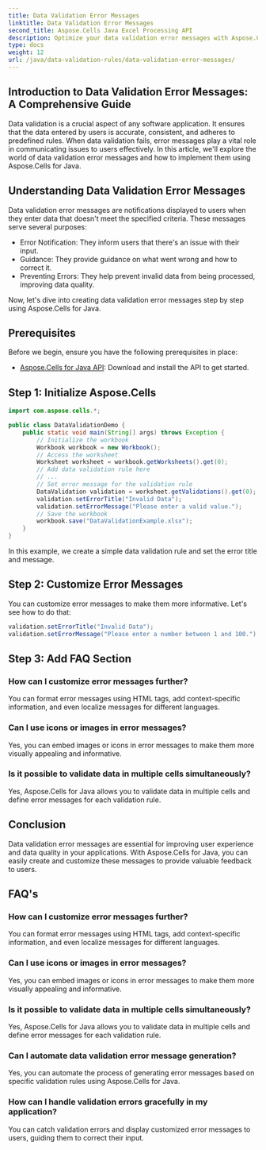 ```yaml
---
title: Data Validation Error Messages
linktitle: Data Validation Error Messages
second_title: Aspose.Cells Java Excel Processing API
description: Optimize your data validation error messages with Aspose.Cells for Java. Learn to create, customize, and improve user experience.
type: docs
weight: 12
url: /java/data-validation-rules/data-validation-error-messages/
---
```


## Introduction to Data Validation Error Messages: A Comprehensive Guide

Data validation is a crucial aspect of any software application. It ensures that the data entered by users is accurate, consistent, and adheres to predefined rules. When data validation fails, error messages play a vital role in communicating issues to users effectively. In this article, we'll explore the world of data validation error messages and how to implement them using Aspose.Cells for Java.

## Understanding Data Validation Error Messages

Data validation error messages are notifications displayed to users when they enter data that doesn't meet the specified criteria. These messages serve several purposes:

- Error Notification: They inform users that there's an issue with their input.
- Guidance: They provide guidance on what went wrong and how to correct it.
- Preventing Errors: They help prevent invalid data from being processed, improving data quality.

Now, let's dive into creating data validation error messages step by step using Aspose.Cells for Java.

## Prerequisites

Before we begin, ensure you have the following prerequisites in place:

- [Aspose.Cells for Java API](https://releases.aspose.com/cells/java/): Download and install the API to get started.

## Step 1: Initialize Aspose.Cells

```java
import com.aspose.cells.*;

public class DataValidationDemo {
    public static void main(String[] args) throws Exception {
        // Initialize the workbook
        Workbook workbook = new Workbook();
        // Access the worksheet
        Worksheet worksheet = workbook.getWorksheets().get(0);
        // Add data validation rule here
        // ...
        // Set error message for the validation rule
        DataValidation validation = worksheet.getValidations().get(0);
        validation.setErrorTitle("Invalid Data");
        validation.setErrorMessage("Please enter a valid value.");
        // Save the workbook
        workbook.save("DataValidationExample.xlsx");
    }
}
```

In this example, we create a simple data validation rule and set the error title and message.

## Step 2: Customize Error Messages

You can customize error messages to make them more informative. Let's see how to do that:

```java
validation.setErrorTitle("Invalid Data");
validation.setErrorMessage("Please enter a number between 1 and 100.");
```

## Step 3: Add FAQ Section

### How can I customize error messages further?

You can format error messages using HTML tags, add context-specific information, and even localize messages for different languages.

### Can I use icons or images in error messages?

Yes, you can embed images or icons in error messages to make them more visually appealing and informative.

### Is it possible to validate data in multiple cells simultaneously?

Yes, Aspose.Cells for Java allows you to validate data in multiple cells and define error messages for each validation rule.

## Conclusion

Data validation error messages are essential for improving user experience and data quality in your applications. With Aspose.Cells for Java, you can easily create and customize these messages to provide valuable feedback to users.

## FAQ's

### How can I customize error messages further?

You can format error messages using HTML tags, add context-specific information, and even localize messages for different languages.

### Can I use icons or images in error messages?

Yes, you can embed images or icons in error messages to make them more visually appealing and informative.

### Is it possible to validate data in multiple cells simultaneously?

Yes, Aspose.Cells for Java allows you to validate data in multiple cells and define error messages for each validation rule.

### Can I automate data validation error message generation?

Yes, you can automate the process of generating error messages based on specific validation rules using Aspose.Cells for Java.

### How can I handle validation errors gracefully in my application?

You can catch validation errors and display customized error messages to users, guiding them to correct their input.
